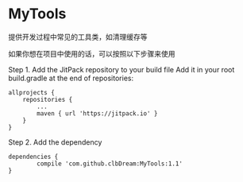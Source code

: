# MyTools
提供开发过程中常见的工具类，如清理缓存等

如果你想在项目中使用的话，可以按照以下步骤来使用

Step 1. Add the JitPack repository to your build file 
Add it in your root build.gradle at the end of repositories:

	allprojects {
		repositories {
			...
			maven { url 'https://jitpack.io' }
		}
	}

Step 2. Add the dependency

	dependencies {
	        compile 'com.github.clbDream:MyTools:1.1'
	}
